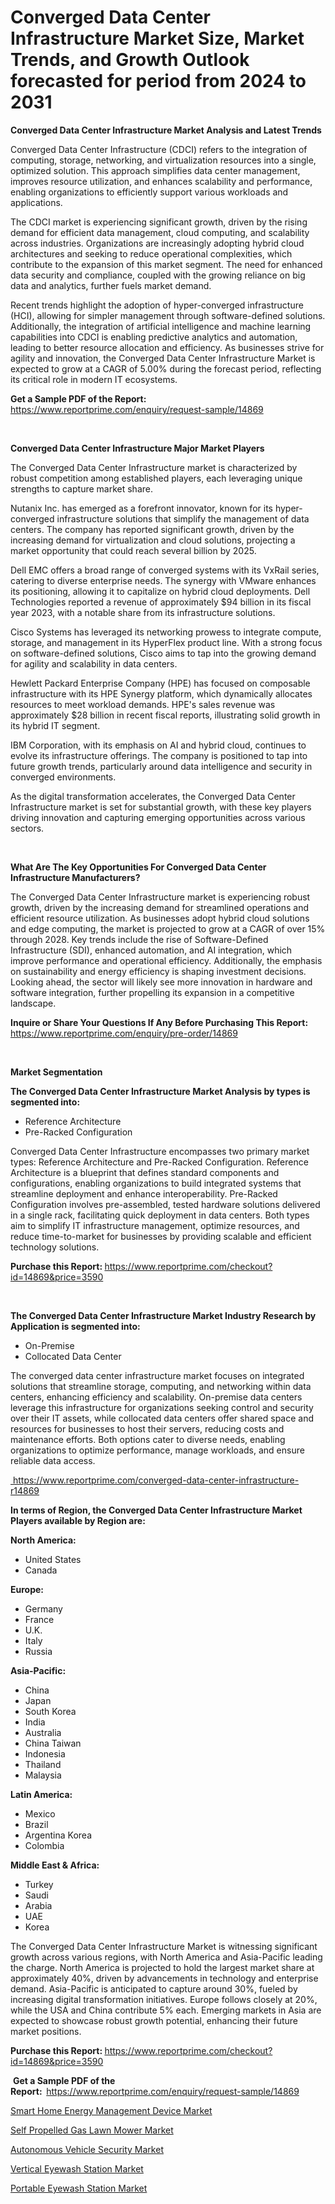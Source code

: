 <p><h1>Converged Data Center Infrastructure Market Size, Market Trends, and Growth Outlook forecasted for period from 2024 to 2031</h1></p><p><strong>Converged Data Center Infrastructure Market Analysis and Latest Trends</strong></p>
<p><p>Converged Data Center Infrastructure (CDCI) refers to the integration of computing, storage, networking, and virtualization resources into a single, optimized solution. This approach simplifies data center management, improves resource utilization, and enhances scalability and performance, enabling organizations to efficiently support various workloads and applications.</p><p>The CDCI market is experiencing significant growth, driven by the rising demand for efficient data management, cloud computing, and scalability across industries. Organizations are increasingly adopting hybrid cloud architectures and seeking to reduce operational complexities, which contribute to the expansion of this market segment. The need for enhanced data security and compliance, coupled with the growing reliance on big data and analytics, further fuels market demand.</p><p>Recent trends highlight the adoption of hyper-converged infrastructure (HCI), allowing for simpler management through software-defined solutions. Additionally, the integration of artificial intelligence and machine learning capabilities into CDCI is enabling predictive analytics and automation, leading to better resource allocation and efficiency. As businesses strive for agility and innovation, the Converged Data Center Infrastructure Market is expected to grow at a CAGR of 5.00% during the forecast period, reflecting its critical role in modern IT ecosystems.</p></p>
<p><strong>Get a Sample PDF of the Report:&nbsp;</strong> <a href="https://www.reportprime.com/enquiry/request-sample/14869?utm_campaign=1143&utm_medium=2&utm_source=Github&utm_content=ia&utm_term=29112024&utm_id=converged-data-center-infrastructure">https://www.reportprime.com/enquiry/request-sample/14869</a></p>
<p>&nbsp;</p>
<p><strong>Converged Data Center Infrastructure Major Market Players</strong></p>
<p><p>The Converged Data Center Infrastructure market is characterized by robust competition among established players, each leveraging unique strengths to capture market share. </p><p>Nutanix Inc. has emerged as a forefront innovator, known for its hyper-converged infrastructure solutions that simplify the management of data centers. The company has reported significant growth, driven by the increasing demand for virtualization and cloud solutions, projecting a market opportunity that could reach several billion by 2025.</p><p>Dell EMC offers a broad range of converged systems with its VxRail series, catering to diverse enterprise needs. The synergy with VMware enhances its positioning, allowing it to capitalize on hybrid cloud deployments. Dell Technologies reported a revenue of approximately $94 billion in its fiscal year 2023, with a notable share from its infrastructure solutions.</p><p>Cisco Systems has leveraged its networking prowess to integrate compute, storage, and management in its HyperFlex product line. With a strong focus on software-defined solutions, Cisco aims to tap into the growing demand for agility and scalability in data centers. </p><p>Hewlett Packard Enterprise Company (HPE) has focused on composable infrastructure with its HPE Synergy platform, which dynamically allocates resources to meet workload demands. HPE's sales revenue was approximately $28 billion in recent fiscal reports, illustrating solid growth in its hybrid IT segment.</p><p>IBM Corporation, with its emphasis on AI and hybrid cloud, continues to evolve its infrastructure offerings. The company is positioned to tap into future growth trends, particularly around data intelligence and security in converged environments.</p><p>As the digital transformation accelerates, the Converged Data Center Infrastructure market is set for substantial growth, with these key players driving innovation and capturing emerging opportunities across various sectors.</p></p>
<p>&nbsp;</p>
<p><strong>What Are The Key Opportunities For Converged Data Center Infrastructure Manufacturers?</strong></p>
<p><p>The Converged Data Center Infrastructure market is experiencing robust growth, driven by the increasing demand for streamlined operations and efficient resource utilization. As businesses adopt hybrid cloud solutions and edge computing, the market is projected to grow at a CAGR of over 15% through 2028. Key trends include the rise of Software-Defined Infrastructure (SDI), enhanced automation, and AI integration, which improve performance and operational efficiency. Additionally, the emphasis on sustainability and energy efficiency is shaping investment decisions. Looking ahead, the sector will likely see more innovation in hardware and software integration, further propelling its expansion in a competitive landscape.</p></p>
<p><strong>Inquire or Share Your Questions If Any Before Purchasing This Report:</strong> <a href="https://www.reportprime.com/enquiry/pre-order/14869?utm_campaign=1143&utm_medium=2&utm_source=Github&utm_content=ia&utm_term=29112024&utm_id=converged-data-center-infrastructure">https://www.reportprime.com/enquiry/pre-order/14869</a></p>
<p>&nbsp;</p>
<p><strong>Market Segmentation</strong></p>
<p><strong>The Converged Data Center Infrastructure Market Analysis by types is segmented into:</strong></p>
<p><ul><li>Reference Architecture</li><li>Pre-Racked Configuration</li></ul></p>
<p><p>Converged Data Center Infrastructure encompasses two primary market types: Reference Architecture and Pre-Racked Configuration. Reference Architecture is a blueprint that defines standard components and configurations, enabling organizations to build integrated systems that streamline deployment and enhance interoperability. Pre-Racked Configuration involves pre-assembled, tested hardware solutions delivered in a single rack, facilitating quick deployment in data centers. Both types aim to simplify IT infrastructure management, optimize resources, and reduce time-to-market for businesses by providing scalable and efficient technology solutions.</p></p>
<p><strong>Purchase this Report:&nbsp;</strong><a href="https://www.reportprime.com/checkout?id=14869&price=3590&utm_campaign=1143&utm_medium=2&utm_source=Github&utm_content=ia&utm_term=29112024&utm_id=converged-data-center-infrastructure">https://www.reportprime.com/checkout?id=14869&price=3590</a></p>
<p>&nbsp;</p>
<p><strong>The Converged Data Center Infrastructure Market Industry Research by Application is segmented into:</strong></p>
<p><ul><li>On-Premise</li><li>Collocated Data Center</li></ul></p>
<p><p>The converged data center infrastructure market focuses on integrated solutions that streamline storage, computing, and networking within data centers, enhancing efficiency and scalability. On-premise data centers leverage this infrastructure for organizations seeking control and security over their IT assets, while collocated data centers offer shared space and resources for businesses to host their servers, reducing costs and maintenance efforts. Both options cater to diverse needs, enabling organizations to optimize performance, manage workloads, and ensure reliable data access.</p></p>
<p><a href="https://www.reportprime.com/converged-data-center-infrastructure-r14869?utm_campaign=1143&utm_medium=2&utm_source=Github&utm_content=ia&utm_term=29112024&utm_id=converged-data-center-infrastructure">&nbsp;https://www.reportprime.com/converged-data-center-infrastructure-r14869</a></p>
<p><strong>In terms of Region, the Converged Data Center Infrastructure Market Players available by Region are:</strong></p>
<p>
    <p> <strong> North America: </strong>
        <ul>
            <li>United States</li>
            <li>Canada</li>
        </ul>
        </p> 
    <p> <strong> Europe: </strong>
        <ul>
            <li>Germany</li>
            <li>France</li>
            <li>U.K.</li>
            <li>Italy</li>
            <li>Russia</li>
        </ul>
        </p> 
    <p> <strong> Asia-Pacific: </strong>
        <ul>
            <li>China</li>
            <li>Japan</li>
            <li>South Korea</li>
            <li>India</li>
            <li>Australia</li>
            <li>China Taiwan</li>
            <li>Indonesia</li>
            <li>Thailand</li>
            <li>Malaysia</li>
        </ul>
        </p> 
    <p> <strong> Latin America: </strong>
        <ul>
            <li>Mexico</li>
            <li>Brazil</li>
            <li>Argentina Korea</li>
            <li>Colombia</li>
        </ul>
        </p> 
    <p> <strong> Middle East & Africa: </strong>
        <ul>
            <li>Turkey</li>
            <li>Saudi</li>
            <li>Arabia</li>
            <li>UAE</li>
            <li>Korea</li>
        </ul>
    </p>
    </p>
<p><p>The Converged Data Center Infrastructure Market is witnessing significant growth across various regions, with North America and Asia-Pacific leading the charge. North America is projected to hold the largest market share at approximately 40%, driven by advancements in technology and enterprise demand. Asia-Pacific is anticipated to capture around 30%, fueled by increasing digital transformation initiatives. Europe follows closely at 20%, while the USA and China contribute 5% each. Emerging markets in Asia are expected to showcase robust growth potential, enhancing their future market positions.</p></p>
<p><strong>Purchase this Report: </strong><a href="https://www.reportprime.com/checkout?id=14869&price=3590&utm_campaign=1143&utm_medium=2&utm_source=Github&utm_content=ia&utm_term=29112024&utm_id=converged-data-center-infrastructure">https://www.reportprime.com/checkout?id=14869&price=3590</a></p>
<p>&nbsp;<strong>Get a Sample PDF of the Report:&nbsp;&nbsp;</strong><a href="https://www.reportprime.com/enquiry/request-sample/14869?utm_campaign=1143&utm_medium=2&utm_source=Github&utm_content=ia&utm_term=29112024&utm_id=converged-data-center-infrastructure">https://www.reportprime.com/enquiry/request-sample/14869</a></p>
<p><strong></strong></p>
<p><p><a href="https://github.com/castoriffic/Market-Research-Report-List-5/blob/main/smart-home-energy-management-device-market.md?utm_campaign=1143&utm_medium=2&utm_source=Github&utm_content=ia&utm_term=29112024&utm_id=converged-data-center-infrastructure">Smart Home Energy Management Device Market</a></p><p><a href="https://issuu.com/reportprime-2/docs/self-propelled-gas-lawn-mower-market-size-2030.ppt?utm_campaign=1143&utm_medium=2&utm_source=Github&utm_content=ia&utm_term=29112024&utm_id=converged-data-center-infrastructure">Self Propelled Gas Lawn Mower Market</a></p><p><a href="https://github.com/ryanbell8967/Market-Research-Report-List-1/blob/main/autonomous-vehicle-security-market.md?utm_campaign=1143&utm_medium=2&utm_source=Github&utm_content=ia&utm_term=29112024&utm_id=converged-data-center-infrastructure">Autonomous Vehicle Security Market</a></p><p><a href="https://www.linkedin.com/pulse/vertical-eyewash-station-market-deployment-global-opportunities-dtjle?utm_campaign=1143&utm_medium=2&utm_source=Github&utm_content=ia&utm_term=29112024&utm_id=converged-data-center-infrastructure">Vertical Eyewash Station Market</a></p><p><a href="https://www.linkedin.com/pulse/portable-eyewash-station-market-scopeexpected-see-significant-wot5e?utm_campaign=1143&utm_medium=2&utm_source=Github&utm_content=ia&utm_term=29112024&utm_id=converged-data-center-infrastructure">Portable Eyewash Station Market</a></p></p>